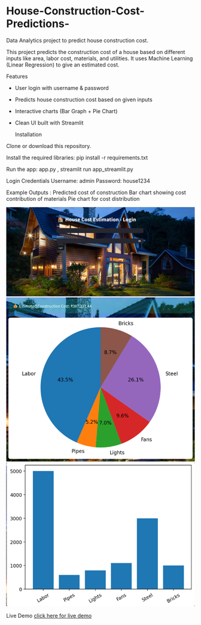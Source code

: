 # House-Construction-Cost-Predictions-
Data Analytics project to  predict house construction cost.

This project predicts the construction cost of a house based on different inputs like area, labor cost, materials, and utilities. It uses Machine Learning (Linear Regression) to give an estimated cost.

Features
* User login with username & password
* Predicts house construction cost based on given inputs
* Interactive charts (Bar Graph + Pie Chart)
* Clean UI built with Streamlit

  Installation

Clone or download this repository.

Install the required libraries:
pip install -r requirements.txt

Run the app:
app.py ,
streamlit run app_streamlit.py

Login Credentials
Username: admin
Password: house1234

Example Outputs :
Predicted cost of construction
Bar chart showing cost contribution of materials
Pie chart for cost distribution

![Login Page](Screenshot1.png)
![Prediction Page](Screenshot2.png)
![Prediction Page](Screenshot3.png)

Live Demo
[click here for live demo](https://sagargoud123-house-construction-cost-predi-app-streamlit-pqdrf5.streamlit.app/)
